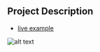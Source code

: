 ## Project Description

* [live example](https://partybrasil.github.io/website-templates/dreamy/)

![alt text](https://github.com/learning-zone/Website-Templates/blob/master/assets/dreamy.png "dreamy")
